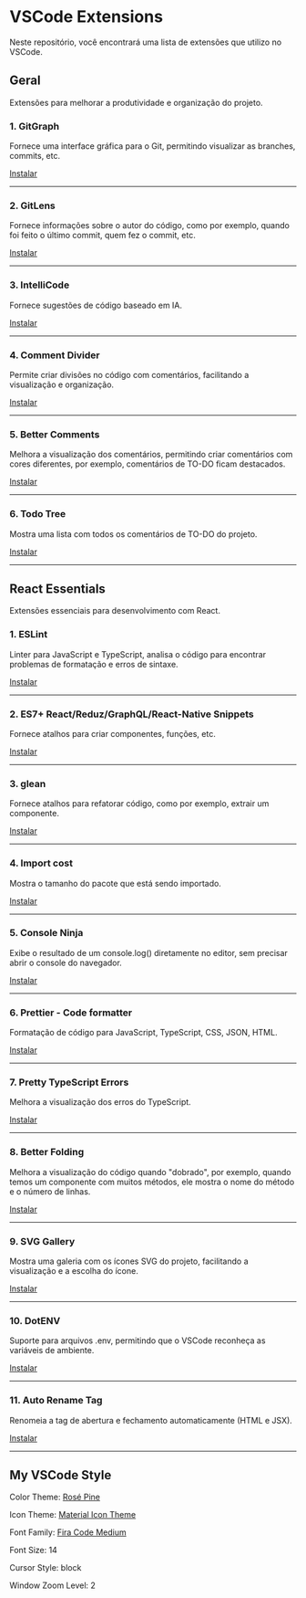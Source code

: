 # VSCode Extensions

  Neste repositório, você encontrará uma lista de extensões que utilizo no VSCode.

## Geral

Extensões para melhorar a produtividade e organização do projeto.

### 1. GitGraph

  Fornece uma interface gráfica para o Git, permitindo visualizar as branches, commits, etc.

  [Instalar](https://marketplace.visualstudio.com/items?itemName=mhutchie.git-graph)

---

### 2. GitLens

  Fornece informações sobre o autor do código, como por exemplo, quando foi feito o último commit, quem fez o commit, etc.

  [Instalar](https://marketplace.visualstudio.com/items?itemName=eamodio.gitlens)

---

### 3. IntelliCode

  Fornece sugestões de código baseado em IA.

  [Instalar](https://marketplace.visualstudio.com/items?itemName=VisualStudioExptTeam.vscodeintellicode)

---

### 4. Comment Divider

  Permite criar divisões no código com comentários, facilitando a visualização e organização.

  [Instalar](https://marketplace.visualstudio.com/items?itemName=stackbreak.comment-divider)

---

### 5. Better Comments

  Melhora a visualização dos comentários, permitindo criar comentários com cores diferentes, por exemplo, comentários de TO-DO ficam destacados.

  [Instalar](https://marketplace.visualstudio.com/items?itemName=aaron-bond.better-comments)

---

### 6. Todo Tree

  Mostra uma lista com todos os comentários de TO-DO do projeto.

  [Instalar](https://marketplace.visualstudio.com/items?itemName=Gruntfuggly.todo-tree)

---

## React Essentials

  Extensões essenciais para desenvolvimento com React.

### 1. ESLint

  Linter para JavaScript e TypeScript, analisa o código para encontrar problemas de formatação e erros de sintaxe.

  [Instalar](https://marketplace.visualstudio.com/items?itemName=dbaeumer.vscode-eslint)

---

### 2. ES7+ React/Reduz/GraphQL/React-Native Snippets

  Fornece atalhos para criar componentes, funções, etc.

  [Instalar](https://marketplace.visualstudio.com/items?itemName=dsznajder.es7-react-js-snippets)

---

### 3. glean

  Fornece atalhos para refatorar código, como por exemplo, extrair um componente.

  [Instalar](https://marketplace.visualstudio.com/items?itemName=wix.glean)

---

### 4. Import cost

  Mostra o tamanho do pacote que está sendo importado.

  [Instalar](https://marketplace.visualstudio.com/items?itemName=wix.vscode-import-cost)

---

### 5. Console Ninja

  Exibe o resultado de um console.log() diretamente no editor, sem precisar abrir o console do navegador.

  [Instalar](https://marketplace.visualstudio.com/items?itemName=WallabyJs.console-ninja)

---

### 6. Prettier - Code formatter

  Formatação de código para JavaScript, TypeScript, CSS, JSON, HTML.

  [Instalar](https://marketplace.visualstudio.com/items?itemName=esbenp.prettier-vscode)

---

### 7. Pretty TypeScript Errors

  Melhora a visualização dos erros do TypeScript.

  [Instalar](https://marketplace.visualstudio.com/items?itemName=yoavbls.pretty-ts-errors)

---

### 8. Better Folding

  Melhora a visualização do código quando "dobrado", por exemplo, quando temos um componente com muitos métodos, ele mostra o nome do método e o número de linhas.

  [Instalar](https://marketplace.visualstudio.com/items?itemName=MohammadBaqer.better-folding)

---

### 9. SVG Gallery

  Mostra uma galeria com os ícones SVG do projeto, facilitando a visualização e a escolha do ícone.

  [Instalar](https://marketplace.visualstudio.com/items?itemName=developer2006.svg-gallery)

---

### 10. DotENV

  Suporte para arquivos .env, permitindo que o VSCode reconheça as variáveis de ambiente.

  [Instalar](https://marketplace.visualstudio.com/items?itemName=mikestead.dotenv)

---

### 11. Auto Rename Tag

  Renomeia a tag de abertura e fechamento automaticamente (HTML e JSX).

  [Instalar](https://marketplace.visualstudio.com/items?itemName=formulahendry.auto-rename-tag)

---

## My VSCode Style

  Color Theme: [Rosé Pine](https://marketplace.visualstudio.com/items?itemName=mvllow.rose-pine)

  Icon Theme: [Material Icon Theme](https://marketplace.visualstudio.com/items?itemName=PKief.material-icon-theme)
  
  Font Family: [Fira Code Medium](https://github.com/ryanoasis/nerd-fonts/releases/download/v3.0.2/FiraCode.zip)

  Font Size: 14

  Cursor Style: block

  Window Zoom Level: 2
